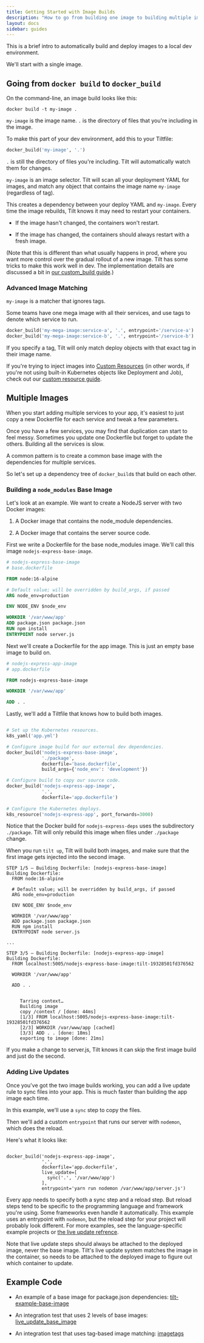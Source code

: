 ```yaml
---
title: Getting Started with Image Builds
description: "How to go from building one image to building multiple images"
layout: docs
sidebar: guides
---
```


This is a brief intro to automatically build and deploy images
to a local dev environment.

We'll start with a single image.

## Going from `docker build` to `docker_build`

On the command-line, an image build looks like this:

```shell
docker build -t my-image .
```

`my-image` is the image name. `.` is the directory of files that you're including in the image.

To make this part of your dev environment, add this to your Tiltfile:

```python
docker_build('my-image', '.')
```

`.` is still the directory of files you're including. Tilt will automatically watch them for changes.

`my-image` is an image selector. Tilt will scan all your deployment YAML for
images, and match any object that contains the image name `my-image` (regardless
of tag).

This creates a dependency between your deploy YAML and `my-image`. Every time 
the image rebuilds, Tilt knows it may need to restart your containers.

- If the image hasn't changed, the containers won't restart.

- If the image has changed, the containers should always restart with a fresh image.

(Note that this is different than what usually happens in prod, where you want
more control over the gradual rollout of a new image. Tilt has some tricks to
make this work well in dev. The implementation details are discussed a bit in
[our custom_build guide](custom_build.html).)

### Advanced Image Matching

`my-image` is a matcher that ignores tags.

Some teams have one mega image with all their services, and use tags to
denote which service to run.

```python
docker_build('my-mega-image:service-a', '.', entrypoint='/service-a')
docker_build('my-mega-image:service-b', '.', entrypoint='/service-b')
```

If you specify a tag, Tilt will only match deploy objects with that exact tag in
their image name.

If you're trying to inject images into [Custom
Resources](https://kubernetes.io/docs/concepts/extend-kubernetes/api-extension/custom-resources/)
(in other words, if you're not using built-in Kubernetes objects like Deployment and Job),
check out our [custom resource guide](custom_resource.html).

## Multiple Images

When you start adding multiple services to your app, it's easiest
to just copy a new Dockerfile for each service and tweak a few parameters.

Once you have a few services, you may find that duplication can start to feel messy.
Sometimes you update one Dockerfile but forget to update the others.
Building all the services is slow.

A common pattern is to create a common base image with the dependencies for
multiple services.

So let's set up a dependency tree of `docker_build`s that build on each other.

### Building a `node_modules` Base Image

Let's look at an example. We want to create a NodeJS server with two Docker images:

1. A Docker image that contains the node_module dependencies.

2. A Docker image that contains the server source code.

First we write a Dockerfile for the base node_modules image. We'll call this image
`nodejs-express-base-image`.

```dockerfile
# nodejs-express-base-image
# base.dockerfile

FROM node:16-alpine

# Default value; will be overridden by build_args, if passed
ARG node_env=production

ENV NODE_ENV $node_env

WORKDIR '/var/www/app'
ADD package.json package.json
RUN npm install
ENTRYPOINT node server.js
```

Next we'll create a Dockerfile for the app image. This is just an empty base image to build on.

```dockerfile
# nodejs-express-app-image
# app.dockerfile

FROM nodejs-express-base-image

WORKDIR '/var/www/app'

ADD . .
```

Lastly, we'll add a Tiltfile that knows how to build both images.

```python

# Set up the Kubernetes resources.
k8s_yaml('app.yml')

# Configure image build for our external dev dependencies.
docker_build('nodejs-express-base-image',
             './package',
             dockerfile='base.dockerfile',
             build_args={'node_env': 'development'})

# Configure build to copy our source code.
docker_build('nodejs-express-app-image',
             '.',
             dockerfile='app.dockerfile')
             
# Configure the Kubernetes deploys.
k8s_resource('nodejs-express-app', port_forwards=3000)
```

Notice that the Docker build for `nodejs-express-deps` uses the subdirectory `./package`.
Tilt will only rebuild this image when files under `./package` change.

When you run `tilt up`, Tilt will build both images, and make sure that the first image
gets injected into the second image.

```
STEP 1/5 — Building Dockerfile: [nodejs-express-base-image]
Building Dockerfile:
  FROM node:16-alpine
  
  # Default value; will be overridden by build_args, if passed
  ARG node_env=production
  
  ENV NODE_ENV $node_env
  
  WORKDIR '/var/www/app'
  ADD package.json package.json
  RUN npm install
  ENTRYPOINT node server.js

...

STEP 3/5 — Building Dockerfile: [nodejs-express-app-image]
Building Dockerfile:
  FROM localhost:5005/nodejs-express-base-image:tilt-19328501fd376562
  
  WORKDIR '/var/www/app'
  
  ADD . .


     Tarring context…
     Building image
     copy /context / [done: 44ms]
     [1/3] FROM localhost:5005/nodejs-express-base-image:tilt-19328501fd376562
     [2/3] WORKDIR /var/www/app [cached]
     [3/3] ADD . . [done: 18ms]
     exporting to image [done: 21ms]
```

If you make a change to server.js, Tilt knows it can skip the first image build
and just do the second.

### Adding Live Updates

Once you've got the two image builds working, you can add a
live update rule to sync files into your app. This is much faster
than building the app image each time.

In this example, we'll use a `sync` step to copy the files. 

Then we'll add a custom `entrypoint` that runs our server with `nodemon`, which does the reload.

Here's what it looks like:

```

docker_build('nodejs-express-app-image',
             '.',
             dockerfile='app.dockerfile',
             live_update=[
               sync('.', '/var/www/app')
             ],
             entrypoint='yarn run nodemon /var/www/app/server.js')
```

Every app needs to specify both a sync step and a reload step. But reload steps
tend to be specific to the programming language and framework you're using. Some
frameworks even handle it automatically. This example uses an entrypoint with
`nodemon`, but the reload step for your project will probably look
different. For more examples, see the language-specific example projects or [the
live update refrence](live_update_reference.html).

Note that live update steps should always be attached to the deployed image,
never the base image. Tilt's live update system matches the image in the container,
so needs to be attached to the deployed image to figure out which container
to update.

## Example Code

- An example of a base image for package.json dependencies: [tilt-example-base-image](https://github.com/tilt-dev/tilt-example-base-image)

- An integration test that uses 2 levels of base images: [live_update_base_image](https://github.com/tilt-dev/tilt/blob/master/integration/live_update_base_image/Tiltfile)

- An integration test that uses tag-based image matching: [imagetags](https://github.com/tilt-dev/tilt/blob/master/integration/imagetags/Tiltfile)
